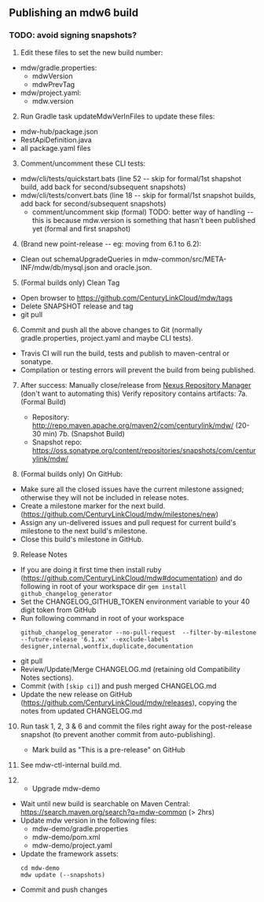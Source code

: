 ## Publishing an mdw6 build

### TODO: avoid signing snapshots?

1. Edit these files to set the new build number:
  - mdw/gradle.properties:
    - mdwVersion
    - mdwPrevTag
  - mdw/project.yaml:
    - mdw.version

2. Run Gradle task updateMdwVerInFiles to update these files:
  - mdw-hub/package.json
  - RestApiDefinition.java
  - all package.yaml files

3. Comment/uncomment these CLI tests:
  - mdw/cli/tests/quickstart.bats (line 52 -- skip for formal/1st shapshot build, add back for second/subsequent snapshots)
  - mdw/cli/tests/convert.bats (line 18 -- skip for formal/1st snapshot builds, add back for second/subsequent snapshots)
      - comment/uncomment skip (formal)
        TODO: better way of handling -- this is because mdw.version is something that hasn't been published yet (formal and first snapshot)

4. (Brand new point-release -- eg: moving from 6.1 to 6.2):
  - Clean out schemaUpgradeQueries in mdw-common/src/META-INF/mdw/db/mysql.json and oracle.json.

5. (Formal builds only) Clean Tag
  - Open browser to https://github.com/CenturyLinkCloud/mdw/tags
  - Delete SNAPSHOT release and tag
  - git pull

6. Commit and push all the above changes to Git (normally gradle.properties, project.yaml and maybe CLI tests).
  - Travis CI will run the build, tests and publish to maven-central or sonatype.
  - Compilation or testing errors will prevent the build from being published.

7. After success:
  Manually close/release from [Nexus Repository Manager](https://oss.sonatype.org/#welcome) (don't want to automating this)
  Verify repository contains artifacts:
  7a. (Formal Build)
    - Repository: http://repo.maven.apache.org/maven2/com/centurylink/mdw/ (20-30 min)
  7b. (Snapshot Build)
    - Snapshot repo: https://oss.sonatype.org/content/repositories/snapshots/com/centurylink/mdw/

8. (Formal builds only) On GitHub:
  - Make sure all the closed issues have the current milestone assigned; otherwise they will not be included in release notes.
  - Create a milestone marker for the next build. (https://github.com/CenturyLinkCloud/mdw/milestones/new)
  - Assign any un-delivered issues and pull request for current build's milestone to the next build's milestone.
  - Close this build's milestone in GitHub.

9. Release Notes
  - If you are doing it first time then install ruby (https://github.com/CenturyLinkCloud/mdw#documentation) and do following in root of your workspace dir
    `gem install github_changelog_generator`
  - Set the CHANGELOG_GITHUB_TOKEN environment variable to your 40 digit token from GitHub
  - Run following command in root of your workspace
    ```
    github_changelog_generator --no-pull-request  --filter-by-milestone --future-release '6.1.xx' --exclude-labels designer,internal,wontfix,duplicate,documentation
    ```
  - git pull
  - Review/Update/Merge CHANGELOG.md (retaining old Compatibility Notes sections).
  - Commit (with `[skip ci]`) and push merged CHANGELOG.md
  - Update the new release on GitHub (https://github.com/CenturyLinkCloud/mdw/releases), copying the notes from updated CHANGELOG.md

10. Run task 1, 2, 3 & 6 and commit the files right away for the post-release snapshot (to prevent another commit from auto-publishing).
    - Mark build as "This is a pre-release" on GitHub

11. See mdw-ctl-internal build.md.

12. - Upgrade mdw-demo 
   - Wait until new build is searchable on Maven Central:    
     https://search.maven.org/search?q=mdw-common (> 2hrs)
   - Update mdw version in the following files:
       - mdw-demo/gradle.properties
       - mdw-demo/pom.xml
       - mdw-demo/project.yaml
   - Update the framework assets:
     ```
     cd mdw-demo
     mdw update (--snapshots)
     ```
  - Commit and push changes
